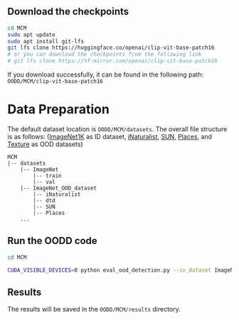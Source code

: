 
## Download the checkpoints
```sh
cd MCM
sudo apt update
sudo apt install git-lfs
git lfs clone https://huggingface.co/openai/clip-vit-base-patch16
# or you can download the checkpoints from the following link
# git lfs clone https://hf-mirror.com/openai/clip-vit-base-patch16
```


If you download successfully, it can be found in the following path:
`OODD/MCM/clip-vit-base-patch16`

# Data Preparation

 The default dataset location is `OODD/MCM/datasets`. The overall file structure is as follows:
([ImageNet1K](https://image-net.org/challenges/LSVRC/2012/index.php#) as ID dataset, [iNaturalist](https://arxiv.org/abs/1707.06642), [SUN](https://vision.princeton.edu/projects/2010/SUN/), [Places](https://arxiv.org/abs/1610.02055), and [Texture](https://arxiv.org/abs/1311.3618)  as OOD datasets)
```
MCM
|-- datasets
    |-- ImageNet
        |-- train
        |-- val
    |-- ImageNet_OOD_dataset
        |-- iNaturalist
        |-- dtd
        |-- SUN
        |-- Places
    ...
```
## Run the OODD code
```sh
cd MCM

CUDA_VISIBLE_DEVICES=0 python eval_ood_detection.py --in_dataset ImageNet --name eval_ood --CLIP_ckpt ViT-B/16 --root-dir datasets # for gpu_id=0
```
## Results
The results will be saved in the `OODD/MCM/results` directory. 